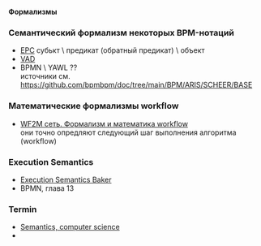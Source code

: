 **Формализмы**
### Семантический формализм некоторых BPM-нотаций
- [EPC](https://docs.aris.com/10.0.27.0/yay-method-reference/en/#/home/494769/en/1) субькт \ предикат (обратный предикат) \ объект
- [VAD](https://docs.aris.com/10.0.27.0/yay-method-reference/en/#/home/494393/en/1)
- BPMN \ YAWL ??   
источники см. https://github.com/bpmbpm/doc/tree/main/BPM/ARIS/SCHEER/BASE

### Математические формализмы workflow
- [WF2M сеть. Формализм и математика workflow](https://habr.com/ru/articles/781124/)  
они точно опредляют следующий шаг выполнения алгоритма (workflow)

### Execution Semantics
- [Execution Semantics Baker](https://ing-bank.github.io/baker/sections/reference/execution-semantics/)
- BPMN, глава 13

### Termin
- [Semantics, computer science](https://en.wikipedia.org/wiki/Semantics_(computer_science))
- 
